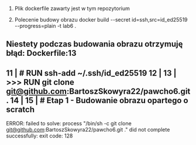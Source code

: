 1. Plik dockerfile zawarty jest w tym repozytorium

2. Polecenie budowy obrazu 
    docker build --secret id=ssh,src=id_ed25519 --progress=plain -t lab6 .

Niestety podczas budowania obrazu otrzymuję błąd:
Dockerfile:13
--------------------
  11 |     # RUN ssh-add ~/.ssh/id_ed25519
  12 |
  13 | >>>  RUN git clone git@github.com:BartoszSkowyra22/pawcho6.git .
  14 |
  15 |     # Etap 1 - Budowanie obrazu opartego o scratch
--------------------
ERROR: failed to solve: process "/bin/sh -c git clone git@github.com:BartoszSkowyra22/pawcho6.git ." did not complete successfully: exit code: 128